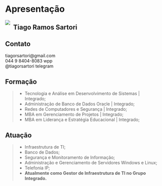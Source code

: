 # Apresentação

<img style="float: left; margin: 0 10 0 0;" src="https://media.licdn.com/dms/image/C4D03AQEOfDzQcur1dg/profile-displayphoto-shrink_200_200/0/1626275821632?e=1712793600&v=beta&t=YXFMG1D-r-w-UG17lhNPPznTfzPzvUVQMTAXhoFNZYE">

<h2>Tiago Ramos Sartori</h2>

<h2>Contato</h2>

<p>tiagorsartori@gmail.com <br />
044 9 8404-8083 wpp <br />
@tiagorsartori telegram</p>

## Formação

> * Tecnologia e Análise em Desenvolvimento de Sistemas | Integrado;  
> * Administração de Banco de Dados Oracle | Integrado;  
> * Redes de Computadores e Segurança | Integrado;  
> * MBA em Gerenciamento de Projetos | Integrado;  
> * MBA em Liderança e Estratégia Educacional | Integrado;  

## Atuação

> * Infraestrutura de TI;  
> * Banco de Dados;  
> * Segurança e Monitoramento de Informação;  
> * Administração e Gerenciamento de Servidores Windows e Linux;  
> * Telefonia IP;  
> * **Atualmente como Gestor de Infraestrutura de TI no Grupo Integrado.**  
